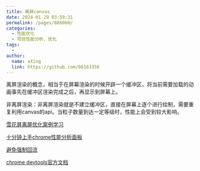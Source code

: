 ```yaml
---
title: 离屏canvas
date: 2024-01-29 03:59:31
permalink: /pages/886060/
categories:
  - 性能优化
  - 项目性能分析、优化
tags:
  - 
author: 
  name: aXing
  link: https://github.com/08163356
---
```





离屏渲染的概念，相当于在屏幕渲染的时候开辟一个缓冲区，将当前需要加载的动画事先在缓冲区渲染完成之后，再显示到屏幕上。

非离屏渲染：非离屏渲染就是不建立缓冲区，直接在屏幕上逐个进行绘制，需要重复利用canvas的api。当粒子数量到达一定等级时，性能上会受到较大影响。

[雪花屏离屏优化案例学习](https://juejin.cn/post/6844903989197144078)

[十分钟上手chrome性能分析面板](https://juejin.cn/post/6844903654718177293)

[避免强制回流](https://web.dev/avoid-large-complex-layouts-and-layout-thrashing/#avoid_forced_synchronous_layouts)

[chrome devtools官方文档](https://developer.chrome.com/docs/devtools/)

<!-- more -->
